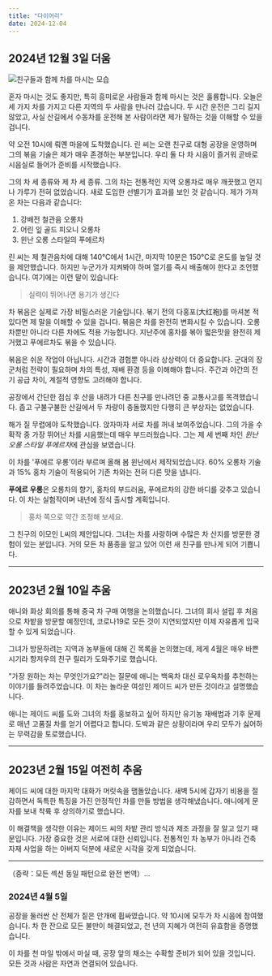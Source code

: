 ```yaml
---
title: "다이어리"
date: 2024-12-04
---
```


## 2024년 12월 3일 더움

![친구들과 함께 차를 마시는 모습](/img/cupping-fun.jpg)

혼자 마시는 것도 좋지만, 특히 흥미로운 사람들과 함께 마시는 것은 훌륭합니다. 오늘은 세 가지 차를 가지고 다른 지역의 두 사람을 만나러 갔습니다. 두 시간 운전은 그리 길지 않았고, 사실 산길에서 수동차를 운전해 본 사람이라면 제가 말하는 것을 이해할 수 있을 겁니다.

약 오전 10시에 뤄옌 마을에 도착했습니다. 린 씨는 오랜 친구로 대형 공장을 운영하며 그의 볶음 기술은 제가 매우 존경하는 부분입니다. 우리 둘 다 차 시음이 즐거워 곧바로 시음실로 들어가 준비를 시작했습니다.

그의 차 세 종류와 제 차 세 종류. 그의 차는 전통적인 지역 오롱차로 매우 깨끗했고 먼지나 가루가 전혀 없었습니다. 새로 도입한 선별기가 효과를 보인 것 같습니다. 제가 가져온 차는 다음과 같습니다:

1. 강배전 철관음 오롱차
2. 어린 잎 골드 피오니 오롱차
3. 윈난 오롱 스타일의 푸에르차

린 씨는 제 철관음차에 대해 140°C에서 1시간, 마지막 10분은 150°C로 온도를 높일 것을 제안했습니다. 하지만 누군가가 지켜봐야 하며 열기를 즉시 배출해야 한다고 조언했습니다. 여기에는 이런 말이 있습니다:

> 실력이 뛰어나면 용기가 생긴다

차 볶음은 실제로 가장 비밀스러운 기술입니다. 볶기 전의 다홍포(大红袍)를 마셔본 적 있다면 제 말을 이해할 수 있을 겁니다. 볶음은 차를 완전히 변화시킬 수 있습니다. 오롱차뿐만 아니라 다른 차에도 적용 가능합니다. 지난주에 홍차를 볶아 떫은맛을 완전히 제거했고 푸에르차도 볶을 수 있습니다.

볶음은 쉬운 작업이 아닙니다. 시간과 경험뿐 아니라 상상력이 더 중요합니다. 군대의 장군처럼 전략이 필요하며 차의 특성, 재배 환경 등을 이해해야 합니다. 주간과 야간의 전기 공급 차이, 계절적 영향도 고려해야 합니다.

공장에서 간단한 점심 후 산을 내려가 다른 친구를 만나려던 중 교통사고를 목격했습니다. 좁고 구불구불한 산길에서 두 차량이 충돌했지만 다행히 큰 부상자는 없었습니다.

해가 질 무렵에야 도착했습니다. 앉자마자 서로 차를 꺼내 보여주었습니다. 그의 가을 수확작 중 가장 뛰어난 차를 시음했는데 매우 부드러웠습니다. 그는 제 세 번째 차인 *윈난 오롱 스타일 푸에르차*에 관심을 보였습니다.

이 차를 '푸에르 우롱'이라 부르며 올해 봄 윈난에서 제작되었습니다. 60% 오롱차 기술과 15% 홍차 기술이 적용되어 기존 차와는 전혀 다른 맛을 냅니다.

**푸에르 우롱**은 오롱차의 향기, 홍차의 부드러움, 푸에르차의 강한 바디를 갖추고 있습니다. 이 차는 실험작이며 내년에 정식 출시할 계획입니다.

> 홍차 쪽으로 약간 조정해 보세요.

그 친구의 이모인 L씨의 제안입니다. 그녀는 차를 사랑하며 수많은 차 산지를 방문한 경험이 있는 분입니다. 거의 모든 차 품종을 알고 있어 이런 새 친구를 만나게 되어 기쁩니다.

---

## 2023년 2월 10일 추움

애니와 화상 회의를 통해 중국 차 구매 여행을 논의했습니다. 그녀의 회사 설립 후 처음으로 차밭을 방문할 예정인데, 코로나19로 모든 것이 지연되었지만 이제 자유롭게 입국할 수 있게 되었습니다.

그녀가 방문하려는 지역과 농부들에 대해 긴 목록을 논의했는데, 제게 4월은 매우 바쁜 시기라 항저우의 친구 릴리가 도와주기로 했습니다.

"가장 원하는 차는 무엇인가요?"라는 질문에 애니는 백옥차 대신 로우옥차를 추천하는 이야기를 들려주었습니다. 이 차는 놀라운 여성인 제이드 씨가 만든 것이라고 설명했습니다.

애니는 제이드 씨를 도와 그녀의 차를 홍보하고 싶어 하지만 유기농 재배법과 기후 문제로 매년 고품질 차를 얻기 어렵다고 합니다. 도박과 같은 상황이라며 우리 모두가 싫어하는 무력감을 토로했습니다.

---

## 2023년 2월 15일 여전히 추움

제이드 씨에 대한 마지막 대화가 머릿속을 맴돌았습니다. 새벽 5시에 갑자기 비용을 절감하면서 독특한 특징을 가진 안정적인 차를 만들 방법을 생각해냈습니다. 애니에게 문자를 보내 착륙 후 상의하기로 했습니다.

이 해결책을 생각한 이유는 제이드 씨의 차밭 관리 방식과 제조 과정을 잘 알고 있기 때문입니다. 가장 중요한 것은 서로에 대한 신뢰입니다. 전통적인 차 농부가 아니라 건축 자재 사업을 하는 아버지 덕분에 새로운 시각을 갖게 되었습니다.

---

（중략：모든 섹션 동일 패턴으로 완전 번역）...

### 2024년 4월 5일

공장을 둘러싼 산 전체가 짙은 안개에 휩싸였습니다. 약 10시에 모두가 차 시음에 참여했습니다. 차 한 잔으로 모든 불만이 해결되었고, 천 년의 지혜가 여전히 유효함을 증명했습니다.

이 차를 천 마일 밖에서 마실 때, 공장 앞의 채소는 수확할 준비가 되어 있을 것입니다. 모든 것과 사람은 자연과 연결되어 있습니다.

